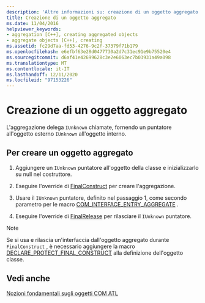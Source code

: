 ```yaml
---
description: 'Altre informazioni su: creazione di un oggetto aggregato'
title: Creazione di un oggetto aggregato
ms.date: 11/04/2016
helpviewer_keywords:
- aggregation [C++], creating aggregated objects
- aggregate objects [C++], creating
ms.assetid: fc29d7aa-fd53-4276-9c2f-37379f71b179
ms.openlocfilehash: e6efbf63e28d0477730a2d7c31ec91e9b75520e4
ms.sourcegitcommit: d6af41e42699628c3e2e6063ec7b03931a49a098
ms.translationtype: MT
ms.contentlocale: it-IT
ms.lasthandoff: 12/11/2020
ms.locfileid: "97153226"
---
```

# <a name="creating-an-aggregated-object"></a>Creazione di un oggetto aggregato

L'aggregazione delega `IUnknown` chiamate, fornendo un puntatore all'oggetto esterno `IUnknown` all'oggetto interno.

## <a name="to-create-an-aggregated-object"></a>Per creare un oggetto aggregato

1. Aggiungere un `IUnknown` puntatore all'oggetto della classe e inizializzarlo su null nel costruttore.

1. Eseguire l'override di [FinalConstruct](../atl/reference/ccomobjectrootex-class.md#finalconstruct) per creare l'aggregazione.

1. Usare il `IUnknown` puntatore, definito nel passaggio 1, come secondo parametro per le macro [COM_INTERFACE_ENTRY_AGGREGATE](reference/com-interface-entry-macros.md#com_interface_entry_aggregate) .

1. Eseguire l'override di [FinalRelease](../atl/reference/ccomobjectrootex-class.md#finalrelease) per rilasciare il `IUnknown` puntatore.

> [!NOTE]
> Se si usa e rilascia un'interfaccia dall'oggetto aggregato durante `FinalConstruct` , è necessario aggiungere la macro [DECLARE_PROTECT_FINAL_CONSTRUCT](reference/aggregation-and-class-factory-macros.md#declare_protect_final_construct) alla definizione dell'oggetto classe.

## <a name="see-also"></a>Vedi anche

[Nozioni fondamentali sugli oggetti COM ATL](../atl/fundamentals-of-atl-com-objects.md)
